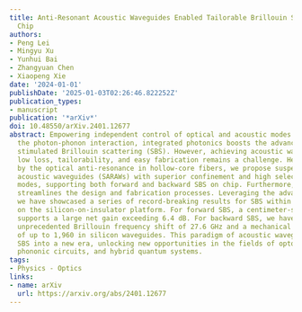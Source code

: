 ```yaml
---
title: Anti-Resonant Acoustic Waveguides Enabled Tailorable Brillouin Scattering on
  Chip
authors:
- Peng Lei
- Mingyu Xu
- Yunhui Bai
- Zhangyuan Chen
- Xiaopeng Xie
date: '2024-01-01'
publishDate: '2025-01-03T02:26:46.822252Z'
publication_types:
- manuscript
publication: '*arXiv*'
doi: 10.48550/arXiv.2401.12677
abstract: Empowering independent control of optical and acoustic modes and enhancing
  the photon-phonon interaction, integrated photonics boosts the advancements of on-chip
  stimulated Brillouin scattering (SBS). However, achieving acoustic waveguides with
  low loss, tailorability, and easy fabrication remains a challenge. Here, inspired
  by the optical anti-resonance in hollow-core fibers, we propose suspended anti-resonant
  acoustic waveguides (SARAWs) with superior confinement and high selectivity of acoustic
  modes, supporting both forward and backward SBS on chip. Furthermore, this structure
  streamlines the design and fabrication processes. Leveraging the advantages of SARAWs,
  we have showcased a series of record-breaking results for SBS within a compact footprint
  on the silicon-on-insulator platform. For forward SBS, a centimeter-scale SARAW
  supports a large net gain exceeding 6.4 dB. For backward SBS, we have observed an
  unprecedented Brillouin frequency shift of 27.6 GHz and a mechanical quality factor
  of up to 1,960 in silicon waveguides. This paradigm of acoustic waveguide propels
  SBS into a new era, unlocking new opportunities in the fields of optomechanics,
  phononic circuits, and hybrid quantum systems.
tags:
- Physics - Optics
links:
- name: arXiv
  url: https://arxiv.org/abs/2401.12677
---
```

